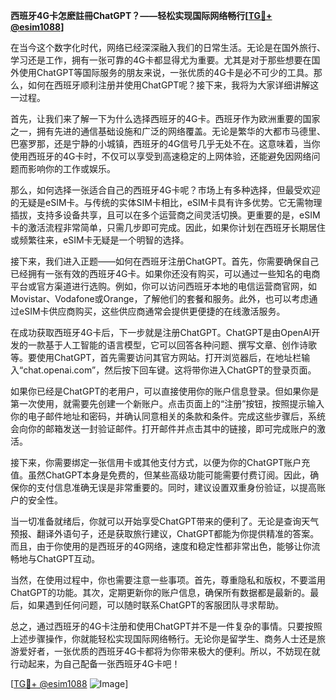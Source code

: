 **西班牙4G卡怎麽註冊ChatGPT？——轻松实现国际网络畅行[[TG💪+ @esim1088](https://t.me/s/esim1088)]**

在当今这个数字化时代，网络已经深深融入我们的日常生活。无论是在国外旅行、学习还是工作，拥有一张可靠的4G卡都显得尤为重要。尤其是对于那些想要在国外使用ChatGPT等国际服务的朋友来说，一张优质的4G卡是必不可少的工具。那么，如何在西班牙顺利注册并使用ChatGPT呢？接下来，我将为大家详细讲解这一过程。

首先，让我们来了解一下为什么选择西班牙的4G卡。西班牙作为欧洲重要的国家之一，拥有先进的通信基础设施和广泛的网络覆盖。无论是繁华的大都市马德里、巴塞罗那，还是宁静的小城镇，西班牙的4G信号几乎无处不在。这意味着，当你使用西班牙的4G卡时，不仅可以享受到高速稳定的上网体验，还能避免因网络问题而影响你的工作或娱乐。

那么，如何选择一张适合自己的西班牙4G卡呢？市场上有多种选择，但最受欢迎的无疑是eSIM卡。与传统的实体SIM卡相比，eSIM卡具有许多优势。它无需物理插拔，支持多设备共享，且可以在多个运营商之间灵活切换。更重要的是，eSIM卡的激活流程非常简单，只需几步即可完成。因此，如果你计划在西班牙长期居住或频繁往来，eSIM卡无疑是一个明智的选择。

接下来，我们进入正题——如何在西班牙注册ChatGPT。首先，你需要确保自己已经拥有一张有效的西班牙4G卡。如果你还没有购买，可以通过一些知名的电商平台或官方渠道进行选购。例如，你可以访问西班牙本地的电信运营商官网，如Movistar、Vodafone或Orange，了解他们的套餐和服务。此外，也可以考虑通过eSIM卡供应商购买，这些供应商通常会提供更便捷的在线激活服务。

在成功获取西班牙4G卡后，下一步就是注册ChatGPT。ChatGPT是由OpenAI开发的一款基于人工智能的语言模型，它可以回答各种问题、撰写文章、创作诗歌等。要使用ChatGPT，首先需要访问其官方网站。打开浏览器后，在地址栏输入“chat.openai.com”，然后按下回车键。这将带你进入ChatGPT的登录页面。

如果你已经是ChatGPT的老用户，可以直接使用你的账户信息登录。但如果你是第一次使用，就需要先创建一个新账户。点击页面上的“注册”按钮，按照提示输入你的电子邮件地址和密码，并确认同意相关的条款和条件。完成这些步骤后，系统会向你的邮箱发送一封验证邮件。打开邮件并点击其中的链接，即可完成账户的激活。

接下来，你需要绑定一张信用卡或其他支付方式，以便为你的ChatGPT账户充值。虽然ChatGPT本身是免费的，但某些高级功能可能需要付费订阅。因此，确保你的支付信息准确无误是非常重要的。同时，建议设置双重身份验证，以提高账户的安全性。

当一切准备就绪后，你就可以开始享受ChatGPT带来的便利了。无论是查询天气预报、翻译外语句子，还是获取旅行建议，ChatGPT都能为你提供精准的答案。而且，由于你使用的是西班牙的4G网络，速度和稳定性都非常出色，能够让你流畅地与ChatGPT互动。

当然，在使用过程中，你也需要注意一些事项。首先，尊重隐私和版权，不要滥用ChatGPT的功能。其次，定期更新你的账户信息，确保所有数据都是最新的。最后，如果遇到任何问题，可以随时联系ChatGPT的客服团队寻求帮助。

总之，通过西班牙的4G卡注册和使用ChatGPT并不是一件复杂的事情。只要按照上述步骤操作，你就能轻松实现国际网络畅行。无论你是留学生、商务人士还是旅游爱好者，一张优质的西班牙4G卡都将为你带来极大的便利。所以，不妨现在就行动起来，为自己配备一张西班牙4G卡吧！

[[TG💪+ @esim1088](https://t.me/s/esim1088) ![Image](https://i.postimg.cc/4NQfJmqS/Snipaste-2025-05-13-00-14-12.png)]